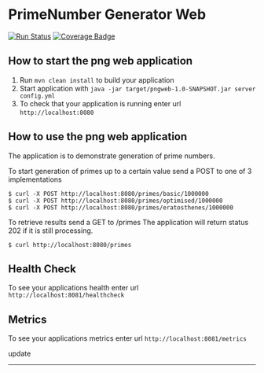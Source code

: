 # PrimeNumber Generator Web
[![Run Status](https://api.shippable.com/projects/593eab66118f370700fb89b7/badge?branch=master)](https://app.shippable.com/github/chrishughes25/prime-number-generator)
[![Coverage Badge](https://api.shippable.com/projects/593eab66118f370700fb89b7/coverageBadge?branch=master)](https://app.shippable.com/github/chrishughes25/prime-number-generator)

How to start the png web application
---
1. Run `mvn clean install` to build your application
2. Start application with `java -jar target/pngweb-1.0-SNAPSHOT.jar server config.yml`
3. To check that your application is running enter url `http://localhost:8080`

How to use the png web application
---
The application is to demonstrate generation of prime numbers.

To start generation of primes up to a certain value send a POST to one of 3 implementations

```
$ curl -X POST http://localhost:8080/primes/basic/1000000
$ curl -X POST http://localhost:8080/primes/optimised/1000000
$ curl -X POST http://localhost:8080/primes/eratosthenes/1000000
```
To retrieve results send a GET to /primes
The application will return status 202 if it is still processing.
```
$ curl http://localhost:8080/primes
```

Health Check
---
To see your applications health enter url `http://localhost:8081/healthcheck`

Metrics
-------
To see your applications metrics enter url `http://localhost:8081/metrics`

update

------
